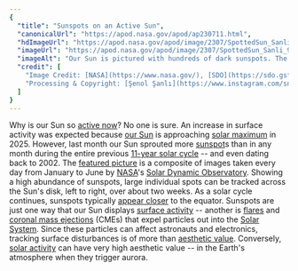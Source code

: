 ```yaml
---
{
  "title": "Sunspots on an Active Sun",
  "canonicalUrl": "https://apod.nasa.gov/apod/ap230711.html",
  "hdImageUrl": "https://apod.nasa.gov/apod/image/2307/SpottedSun_Sanli_960.jpg",
  "imageUrl": "https://apod.nasa.gov/apod/image/2307/SpottedSun_Sanli_960.jpg",
  "imageAlt": "Our Sun is pictured with hundreds of dark sunspots. The image is actually a composite of all of the sunspots visible during the first half of this year. Please see the explanation for more detailed information.",
  "credit": [
    "Image Credit: [NASA](https://www.nasa.gov/), [SDO](https://sdo.gsfc.nasa.gov/)",
    "Processing & Copyright: [Şenol Şanlı](https://www.instagram.com/snlsanli/)"
  ]
}
---
```


Why is our Sun so [active now](https://spaceweather.com/images2023/02jul23/sunspotcounts.jpg)? No one is sure. An increase in surface activity was expected because [our Sun](https://solarsystem.nasa.gov/solar-system/sun/overview/) is approaching [solar maximum](https://en.wikipedia.org/wiki/Solar_maximum) in 2025. However, last month our Sun sprouted more [sunspot](https://apod.nasa.gov/apod/ap230517.html)s than in any month during the entire previous [11-year solar cycle](https://www.livescience.com/33345-solar-cycle-sun-activity.html) -- and even dating back to 2002. The [featured picture](https://www.instagram.com/p/CuZ1M4MoYx6/) is a composite of images taken every day from January to June by [NASA](https://www.nasa.gov/)'s [Solar Dynamic Observatory](https://www.nasa.gov/mission_pages/sdo/main/index.html). Showing a high abundance of sunspots, large individual spots can be tracked across the Sun's disk, left to right, over about two weeks. As a solar cycle continues, sunspots typically [appear closer](https://en.wikipedia.org/wiki/Sp%C3%B6rer%27s_law) to the equator. Sunspots are just one way that our Sun displays [surface activity](https://apod.nasa.gov/apod/ap141022.html) -- another is [flares](https://apod.nasa.gov/apod/ap180902.html) and [coronal mass ejections](https://www.nasa.gov/content/goddard/the-difference-between-flares-and-cmes) (CMEs) that expel particles out into the [Solar System](https://solarsystem.nasa.gov/solar-system/our-solar-system/in-depth/). Since these particles can affect astronauts and electronics, tracking surface disturbances is of more than [aesthetic value](https://i.pinimg.com/originals/19/70/c4/1970c4a0f2b45435436b547c27b54ea7.png). Conversely, [solar activity](https://www.nasa.gov/mission_pages/sunearth/the-heliopedia) can have very high aesthetic value -- in the Earth's atmosphere when they trigger aurora.
